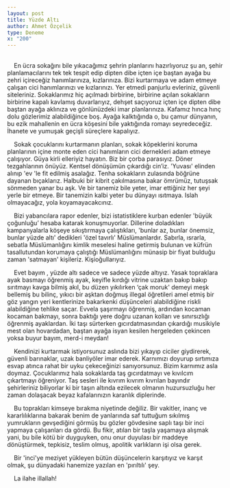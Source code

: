 ```yaml
---
layout: post
title: Yüzde Altı
author: Ahmet Özçelik
type: Deneme
x: "200"
---
```

<br/>
&nbsp;&nbsp;&nbsp;&nbsp;En ücra sokağını bile yıkacağımız şehrin planlarını hazırlıyoruz şu an, şehir planlamacılarını tek tek tespit edip dipten dibe içten içe baştan ayağa bu zehri içireceğiz hanımlarınıza, kızlarınıza. Bizi kurtarmaya ve adam etmeye çalışan cici hanımlarınızı ve kızlarınızı. Yer etmedi panjurlu evleriniz, güvenli siteleriniz. Sokaklarımız hiç açılmadı birbirine, birbirine açılan sokakların birbirine kapalı kavlamış duvarlarıyız, dehşet saçıyoruz içten içe dipten dibe baştan ayağa aklınıza ve gönlünüzdeki imar planlarınıza. Kafamız hınca hınç dolu gözlerimiz alabildiğince boş. Ayağa kalktığında o, bu çamur dünyanın, bu ezik mahallenin en ücra köşesini bile yaktığında romayı seyredeceğiz. İhanete ve yumuşak geçişli süreçlere kapalıyız.

&nbsp;&nbsp;&nbsp;&nbsp;Sokak çocuklarını kurtarmanın planları, sokak köpeklerini koruma planlarının içine monte eden cici hanımların cici dernekleri  adam etmeye çalışıyor. Güya kirli elleriyiz hayatın. Biz bir çorba parasıyız. Döner tezgahlarının önüyüz. Kentsel dönüşümün çıkardığı cin’iz. 'Yuvası' elinden alınıp 'ev 'le fit edilmiş asalağız. Tenha sokakların zulasında böğrüne dayanan bıçaklarız. Halbuki bir kibrit çakılmasına bakar ömrümüz, tutuşsak sönmeden yanar bu aşk. Ve bir tanemiz bile yeter, imar ettiğiniz her şeyi yerle bir etmeye. Bir tanemizin kalbi yeter bu dünyayı  ısıtmaya. Islah olmayacağız, yola koyamayacakcınız.

&nbsp;&nbsp;&nbsp;&nbsp;Bizi yabancılara rapor edenler, bizi istatistiklere kurban edenler 'büyük çoğunluğu’ hesaba katarak konuşmuyorlar. Dillerine doladıkları kampanyalarla köşeye sıkıştırmaya çalıştıkları, 'bunlar az, bunlar önemsiz, bunlar yüzde altı' dedikleri 'özel tavırlı' Müslümanlardır. Sabırla, ısrarla, sebatla Müslümanlığını kimlik meselesi haline getirmiş bulunan ve küfrün tasallutundan korumaya çalıştığı Müslümanlığını münasip bir fiyat bulduğu zaman 'satmayan' kişileriz. Kişioğullarıyız. 

&nbsp;&nbsp;&nbsp;&nbsp;Evet bayım , yüzde altı sadece ve sadece yüzde altıyız. Yasak topraklara ayak basmayı öğrenmiş ayak, keyifle kırdığı vitrine uzaktan bakıp bakıp sırıtmayı kavga bilmiş akıl, bu düzen yıkılırken ‘çak moruk' demeyi meşk bellemiş bu bilinç, yıkıcı bir aşktan doğmuş illegal öğretileri amel etmiş bir göz yangın yeri kentlerinize bakarkenki düşünceleri alabildiğine riskli alabildiğine tehlike saçar. Evvela şaşırmayı öğrenmiş, ardından kocaman kocaman bakmayı, sonra baktığı yere doğru uzanan kolları ve sınırsızlığı öğrenmiş ayaklardan. İki taşı sürterken  gıcırdatmasından çıkardığı musikiyle mest olan hovardadan, baştan ayağa isyan kesilen hergeleden çekincen yoksa buyur bayım, merd-i meydan!

&nbsp;&nbsp;&nbsp;&nbsp;Kendinizi kurtarmak istiyorsunuz aslında bizi yıkayıp ciciler giydirerek, güvenli barınaklar, uzak banliyöler imar ederek. Karnımızı doyurup sırtımıza esvap atınca rahat bir uyku çekeceğinizi sanıyorsunuz. Bizim karnımız asla doymaz. Çocuklarımız hala sokaklarda taş gıcırdatmayı ve kıvılcım çıkartmayı öğreniyor. Taş sesleri ile kıvrım kıvrım kıvrılan bayındır şehirleriniz biliyorlar ki bir taşın altında ezilecek olmanın huzursuzluğu her zaman dolaşacak beyaz kafalarınızın karanlık diplerinde.

&nbsp;&nbsp;&nbsp;&nbsp;Bu toprakları kimseye bırakma niyetinde değiliz. Bir vakitler, inanç ve kararlılıklarına bakarak benim de yanlarında saf tuttuğum sıkılmış yumrukların gevşediğini görmüş bu gözler gövdesine saplı taşı bir inci yapmaya çalışanları da gördü. Bu fikir, atılan bir taşla yaşamaya alışmak yani, bu bile kötü bir duyguyken, onu onur duyulası bir maddeye dönüştürmek, tepkisiz, teslim olmuş, apolitik varlıkların işi olsa gerek.

&nbsp;&nbsp;&nbsp;&nbsp;Bir 'inci'ye meziyet yükleyen bütün düşüncelerin karşıtıyız ve karşıt olmak, şu dünyadaki hanemize yazılan en 'pırıltılı' şey.

&nbsp;&nbsp;&nbsp;&nbsp;La ilahe illallah!
